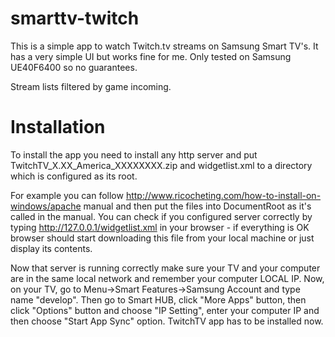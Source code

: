 smarttv-twitch
==============
This is a simple app to watch Twitch.tv streams on Samsung Smart TV's. It has a very simple UI but works fine for me.
Only tested on Samsung UE40F6400 so no guarantees.

Stream lists filtered by game incoming.

Installation
==============
To install the app you need to install any http server and put TwitchTV_X.XX_America_XXXXXXXX.zip and widgetlist.xml to a directory which is configured as its root.

For example you can follow http://www.ricocheting.com/how-to-install-on-windows/apache manual and then put the files into DocumentRoot as it's called in the manual. You can check if you configured server correctly by typing http://127.0.0.1/widgetlist.xml in your browser - if everything is OK browser should start downloading this file from your local machine or just display its contents.

Now that server is running correctly make sure your TV and your computer are in the same local network and remember your computer LOCAL IP. Now, on your TV, go to Menu->Smart Features->Samsung Account and type name "develop". Then go to Smart HUB, click "More Apps" button, then click "Options" button and choose "IP Setting", enter your computer IP and then choose "Start App Sync" option. TwitchTV app has to be installed now.
